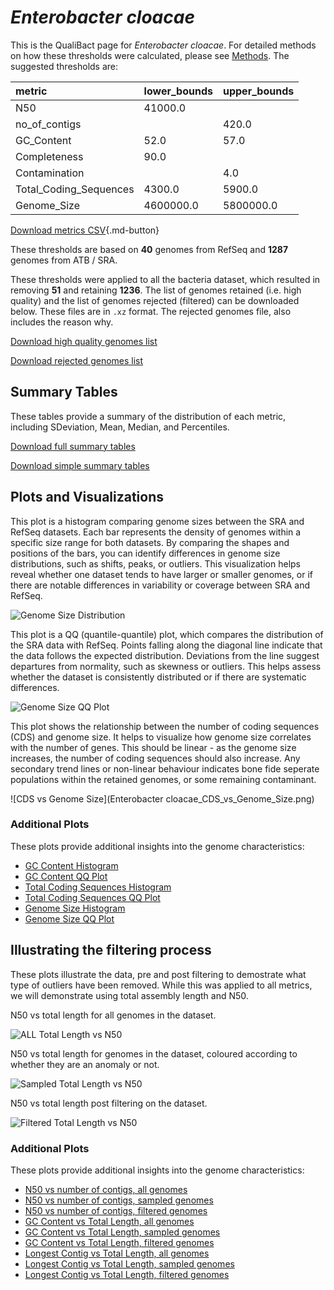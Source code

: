 # *Enterobacter cloacae*

This is the QualiBact page for *Enterobacter cloacae*. For detailed methods on how these thresholds were calculated, please see [Methods](../../methods.md).
The suggested thresholds are: 

| metric                 | lower_bounds   | upper_bounds   |
|:-----------------------|:---------------|:---------------|
| N50                    | 41000.0        |                |
| no_of_contigs          |                | 420.0          |
| GC_Content             | 52.0           | 57.0           |
| Completeness           | 90.0           |                |
| Contamination          |                | 4.0            |
| Total_Coding_Sequences | 4300.0         | 5900.0         |
| Genome_Size            | 4600000.0      | 5800000.0      |

[Download metrics CSV](Enterobacter_cloacae_metrics.csv){.md-button}


These thresholds are based on **40** genomes from RefSeq and **1287** genomes from ATB / SRA.

These thresholds were applied to all the bacteria dataset, which resulted in removing **51** and retaining **1236**.
The list of genomes retained (i.e. high quality) and the list of genomes rejected (filtered) can be downloaded below. These files are in `.xz` format. The rejected genomes file, also includes the reason why.

[Download high quality genomes list](Enterobacter_cloacae_high_quality_genomes.csv.xz)


[Download rejected genomes list](Enterobacter_cloacae_filtered_out_genomes.csv.xz)



## Summary Tables
These tables provide a summary of the distribution of each metric, including SDeviation, Mean, Median, and Percentiles.

[Download full summary tables](summary.csv)

[Download simple summary tables](selected_summary.csv)

## Plots and Visualizations

This plot is a histogram comparing genome sizes between the SRA and RefSeq datasets. Each bar represents the density of genomes within a specific size range for both datasets. By comparing the shapes and positions of the bars, you can identify differences in genome size distributions, such as shifts, peaks, or outliers. This visualization helps reveal whether one dataset tends to have larger or smaller genomes, or if there are notable differences in variability or coverage between SRA and RefSeq.

![Genome Size Distribution](Genome_Size_refseq_histogram_kde.png)

This plot is a QQ (quantile-quantile) plot, which compares the distribution of the SRA data with RefSeq. Points falling along the diagonal line indicate that the data follows the expected distribution. Deviations from the line suggest departures from normality, such as skewness or outliers. This helps assess whether the dataset is consistently distributed or if there are systematic differences.

![Genome Size QQ Plot](Genome_Size_refseq_qqplot.png)

This plot shows the relationship between the number of coding sequences (CDS) and genome size. It helps to visualize how genome size correlates with the number of genes. This should be linear - as the genome size increases, the number of coding sequences should also increase. Any secondary trend lines or non-linear behaviour indicates bone fide seperate populations within the retained genomes, or some remaining contaminant. 

![CDS vs Genome Size](Enterobacter cloacae_CDS_vs_Genome_Size.png)

### Additional Plots

These plots provide additional insights into the genome characteristics:

- [GC Content Histogram](GC_Content_refseq_histogram_kde.png)
- [GC Content QQ Plot](GC_Content_refseq_qqplot.png)
- [Total Coding Sequences Histogram](Total_Coding_Sequences_refseq_histogram_kde.png)
- [Total Coding Sequences QQ Plot](Total_Coding_Sequences_refseq_qqplot.png)
- [Genome Size Histogram](Genome_Size_refseq_histogram_kde.png)
- [Genome Size QQ Plot](Genome_Size_refseq_qqplot.png)
## Illustrating the filtering process
These plots illustrate the data, pre and post filtering to demostrate what type of outliers have been removed. While this was applied to all metrics, we will demonstrate using total assembly length and N50.

N50 vs total length for all genomes in the dataset.

![ALL Total Length vs N50](Enterobacter_cloacae_all_total_length_N50.png)

N50 vs total length for genomes in the dataset, coloured according to whether they are an anomaly or not.

![Sampled Total Length vs N50](Enterobacter_cloacae_sample_total_length_N50.png)

N50 vs total length post filtering on the dataset.

![Filtered Total Length vs N50](Enterobacter_cloacae_filt_total_length_N50.png)

### Additional Plots

These plots provide additional insights into the genome characteristics:

- [N50 vs number of contigs, all genomes](Enterobacter_cloacae_all_N50_number.png)
- [N50 vs number of contigs, sampled genomes](Enterobacter_cloacae_sample_N50_number.png)
- [N50 vs number of contigs, filtered genomes](Enterobacter_cloacae_filt_N50_number.png)
- [GC Content vs Total Length, all genomes](Enterobacter_cloacae_all_total_length_GC_Content.png)
- [GC Content vs Total Length, sampled genomes](Enterobacter_cloacae_sample_total_length_GC_Content.png)
- [GC Content vs Total Length, filtered genomes](Enterobacter_cloacae_filt_total_length_GC_Content.png)
- [Longest Contig vs Total Length, all genomes](Enterobacter_cloacae_all_total_length_longest.png)
- [Longest Contig vs Total Length, sampled genomes](Enterobacter_cloacae_sample_total_length_longest.png)
- [Longest Contig vs Total Length, filtered genomes](Enterobacter_cloacae_filt_total_length_longest.png)
